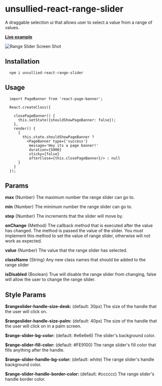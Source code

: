 # unsullied-react-range-slider

A draggable selection ui that allows user to select a value from a range of values.

**[Live example](http://react-rangeslider.surge.sh/)**

![Range Slider Screen Shot](https://github.com/the-unsullied/react-range-slider/blob/demo/Screen%20Shot%202016-06-23%20at%2017.09.47.png)

## Installation
```
  npm i unsullied-react-range-slider
```

## Usage
```
  import PageBanner from 'react-page-banner';
  
  React.createClass({
  
    closePageBanner() {
      this.setState({shouldShowPageBanner: false});
    },
    render() {
      { 
        this.state.shouldShowPageBanner ? 
          <PageBanner type={'success'}
           message='Hey its a page banner!'
           duration={5000}
           sticky={false}
           afterClose={this.closePageBanner}/> : null
      }
    }
  });
```

## Params

**max** {Number} The maximum number the range slider can go to.

**min** {Number} The minimum number the range slider can go to.

**step** {Number} The increments that the slider will move by.

**onChange** {Method} The callback method that is executed after the value has changed. The method is passed the value of the slider. You *must* implement this method to set the value of range slider, otherwise will not work as expected.

**value** {Number} The value that the range slider has selected.

**className** {String} Any new class names that should be added to the range slider

**isDisabled** {Boolean} True will disable the range slider from changing, false will allow the user to change the range slider.


## Style Params

**$rangeslider-handle-size-desk:** (default: 30px)
The size of the handle that the user will click on.

**$rangeslider-handle-size-palm:** (default: 40px)
The size of the handle that the user will click on in a palm screen.

**$range-slider-bg-color:** (default: #e6e6e6)
The slider's background color.

**$range-slider-fill-color:** (default: #FE9100)
The range slider's fill color that fills anything after the handle.

**$range-slider-handle-bg-color:** (default: white)
The range slider's handle background color.

**$range-slider-handle-border-color:** (default: #cccccc)
The range slider's handle border color.
